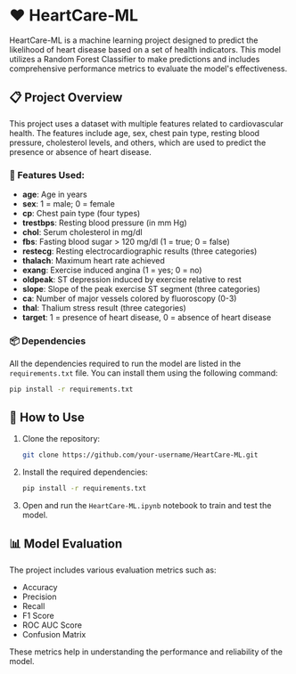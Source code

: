 # ❤️ HeartCare-ML

HeartCare-ML is a machine learning project designed to predict the likelihood of heart disease based on a set of health indicators. This model utilizes a Random Forest Classifier to make predictions and includes comprehensive performance metrics to evaluate the model's effectiveness.

## 📋 Project Overview

This project uses a dataset with multiple features related to cardiovascular health. The features include age, sex, chest pain type, resting blood pressure, cholesterol levels, and others, which are used to predict the presence or absence of heart disease.

### 📝 Features Used:
- **age**: Age in years
- **sex**: 1 = male; 0 = female
- **cp**: Chest pain type (four types)
- **trestbps**: Resting blood pressure (in mm Hg)
- **chol**: Serum cholesterol in mg/dl
- **fbs**: Fasting blood sugar > 120 mg/dl (1 = true; 0 = false)
- **restecg**: Resting electrocardiographic results (three categories)
- **thalach**: Maximum heart rate achieved
- **exang**: Exercise induced angina (1 = yes; 0 = no)
- **oldpeak**: ST depression induced by exercise relative to rest
- **slope**: Slope of the peak exercise ST segment (three categories)
- **ca**: Number of major vessels colored by fluoroscopy (0-3)
- **thal**: Thalium stress result (three categories)
- **target**: 1 = presence of heart disease, 0 = absence of heart disease

### 📦 Dependencies
All the dependencies required to run the model are listed in the `requirements.txt` file. You can install them using the following command:

```bash
pip install -r requirements.txt
```

## 🚀 How to Use

1. Clone the repository:
    ```bash
    git clone https://github.com/your-username/HeartCare-ML.git
    ```

2. Install the required dependencies:
    ```bash
    pip install -r requirements.txt
    ```

3. Open and run the `HeartCare-ML.ipynb` notebook to train and test the model.

## 📊 Model Evaluation

The project includes various evaluation metrics such as:
- Accuracy
- Precision
- Recall
- F1 Score
- ROC AUC Score
- Confusion Matrix

These metrics help in understanding the performance and reliability of the model.



